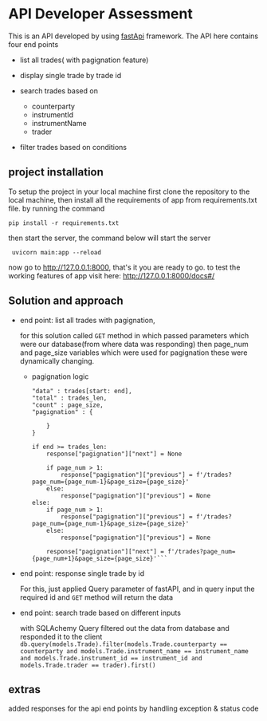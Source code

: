 
# API Developer Assessment

This is an API developed by using [fastApi](https://fastapi.tiangolo.com/) framework. The API here contains
four end points

- list all trades( with pagignation feature)
- display single trade by trade id
- search trades based on

    - counterparty
    - instrumentId
    - instrumentName
    - trader
- filter trades based on conditions


## project installation
To setup the project in your local machine 
first clone the repository to the local machine, 
then install all the requirements of app from requirements.txt file.
by running the command

```pip install -r requirements.txt```

then start the server, the command below will start the server

``` uvicorn main:app --reload```

now go to http://127.0.0.1:8000, that's it you are ready to go.
to test the working features of app visit here: http://127.0.0.1:8000/docs#/ 


## Solution and approach
- end point: list all trades with pagignation,

    for this solution called ```GET``` method in which passed parameters which were our database(from where data was responding)
    then page_num and page_size variables which were used for pagignation these were dynamically changing.
    
    - pagignation logic
        
        ```response = {
        "data" : trades[start: end],
        "total" : trades_len,
        "count" : page_size,
        "pagignation" : {

            }
        }

        if end >= trades_len:
            response["pagignation"]["next"] = None

            if page_num > 1:
                response["pagignation"]["previous"] = f'/trades?page_num={page_num-1}&page_size={page_size}'
            else:
                response["pagignation"]["previous"] = None
        else:
            if page_num > 1:
                response["pagignation"]["previous"] = f'/trades?page_num={page_num-1}&page_size={page_size}'
            else:
                response["pagignation"]["previous"] = None

            response["pagignation"]["next"] = f'/trades?page_num={page_num+1}&page_size={page_size}'```

- end point: response single trade by id

    For this, just applied Query parameter of fastAPI, and in query input the required id and ```GET``` method will return the data
- end point: search trade based on different inputs

    with SQLAchemy Query filtered out the data from database and responded it to the client
    ```db.query(models.Trade).filter(models.Trade.counterparty == counterparty and models.Trade.instrument_name == instrument_name and models.Trade.instrument_id == instrument_id and models.Trade.trader == trader).first()```


## extras
added responses for the api end points by handling exception & status code
